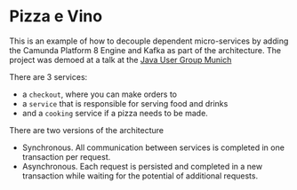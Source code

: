 # Pizza e Vino
This is an example of how to decouple dependent micro-services by adding the Camunda Platform 8  Engine and Kafka as part 
of the architecture. The project was demoed at a talk at the [Java User Group Munich](https://www.meetup.com/de-DE/java-user-group-munchen-jugm/)


There are 3 services:
* a ``checkout``, where you can make orders to 
* a ``service`` that is responsible for serving food and drinks
* and a ``cooking`` service if a pizza needs to be made.


There are two versions of the architecture
 * Synchronous. All communication between services is completed in one transaction per request.
 * Asynchronous. Each request is persisted and completed in a new transaction while waiting for the potential of additional  requests.
